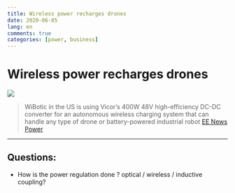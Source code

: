 ```yaml
---
title: Wireless power recharges drones
date: 2020-06-05
lang: en
comments: true
categories: [power, business]
---
```


# Wireless power recharges drones

![](https://eenews.cdnartwhere.eu/sites/default/files/styles/inner_article/public/sites/default/files/images/2020-06-05-vicor-wibotic-media-large.jpg?itok=bWiAWT-P)

> WiBotic in the US is using Vicor’s 400W 48V high-efficiency DC-DC converter for an autonomous wireless charging system that can handle any type of drone or battery-powered industrial robot
> <quote> [EE News Power](https://www.eenewspower.com/news/autonomous-wireless-charging-boosts-drones-and-industrial-robots) </quote>

---

## Questions:

* How is the power regulation done ? optical / wireless / inductive coupling?
